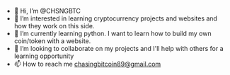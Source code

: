 - 👋 Hi, I’m @CHSNGBTC
- 👀 I’m interested in learning cryptocurrency projects and websites and how they work on this side.
- 🌱 I’m currently learning python. I want to learn how to build my own coin/token with a website.
- 💞️ I’m looking to collaborate on my projects and I'll help with others for a learning opportunity
- 📫 How to reach me chasingbitcoin89@gmail.com 

<!---
CHSNGBTC/CHSNGBTC is a ✨ special ✨ repository because its `README.md` (this file) appears on your GitHub profile.
You can click the Preview link to take a look at your changes.
--->
